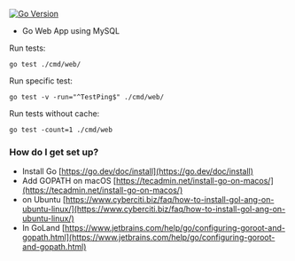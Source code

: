 [![Go Version](https://img.shields.io/badge/go-1.20-brightgreen.svg)](https://go.dev/)

* Go Web App using MySQL

Run tests:
```shell
go test ./cmd/web/
```

Run specific test:
```shell
go test -v -run="^TestPing$" ./cmd/web/
```

Run tests without cache:
```shell
go test -count=1 ./cmd/web
```

### How do I get set up? ###

* Install Go [https://go.dev/doc/install](https://go.dev/doc/install)
* Add GOPATH on macOS [https://tecadmin.net/install-go-on-macos/](https://tecadmin.net/install-go-on-macos/)
* on Ubuntu [https://www.cyberciti.biz/faq/how-to-install-gol-ang-on-ubuntu-linux/](https://www.cyberciti.biz/faq/how-to-install-gol-ang-on-ubuntu-linux/) 
* In GoLand [https://www.jetbrains.com/help/go/configuring-goroot-and-gopath.html](https://www.jetbrains.com/help/go/configuring-goroot-and-gopath.html)
